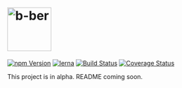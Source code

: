 <h1>
    <img alt="b-ber" src="https://user-images.githubusercontent.com/4243474/38133122-2af4f794-340e-11e8-8ac9-9b46afecfd9b.png" width="100" alt="b-ber">
</h1>

<p>
<a href="https://www.npmjs.com/search?q=@canopycanopycanopy" rel="nofollow">
<img src="https://img.shields.io/npm/v/@canopycanopycanopy/b-ber-cli.svg" alt="npm Version" data-canonical-src="https://img.shields.io/npm/v/@canopycanopycanopy/b-ber-cli.svg" style="max-width:100%;"></a>
<a href="https://lernajs.io/" rel="nofollow"><img src="https://camo.githubusercontent.com/ecafd86d8356a1adc60fb4fd393bcc7584187f99/68747470733a2f2f696d672e736869656c64732e696f2f62616467652f6d61696e7461696e6564253230776974682d6c65726e612d6363303066662e737667" alt="lerna" data-canonical-src="https://img.shields.io/badge/maintained%20with-lerna-cc00ff.svg" style="max-width:100%;"></a>
<a href="https://travis-ci.com/triplecanopy/b-ber/" rel="nofollow"><img src="https://travis-ci.com/triplecanopy/b-ber.svg?token=d5sXqMpXEby4v8y2wENP&branch=master" alt="Build Status" data-canonical-src="https://travis-ci.com/triplecanopy/b-ber.svg?token=d5sXqMpXEby4v8y2wENP&branch=master" style="max-width:100%;"></a>
<a href="https://coveralls.io/r/%3Caccount%3E/%3Crepository%3E?branch=master" rel="nofollow"><img src="https://camo.githubusercontent.com/7486c7bf19a1b36a8c836f81e02453b9f84598e0/68747470733a2f2f636f766572616c6c732e696f2f7265706f732f747269706c6563616e6f70792f622d6265722f62616467652e7376673f6272616e63683d6d6173746572" alt="Coverage Status" data-canonical-src="https://coveralls.io/repos/triplecanopy/b-ber/badge.svg?branch=master" style="max-width:100%;"></a>
</p>

This project is in alpha. README coming soon.
